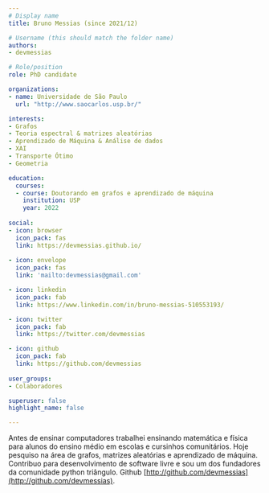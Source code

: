 ```yaml
---
# Display name
title: Bruno Messias (since 2021/12)

# Username (this should match the folder name)
authors:
- devmessias

# Role/position
role: PhD candidate

organizations:
- name: Universidade de São Paulo
  url: "http://www.saocarlos.usp.br/"

interests:
- Grafos
- Teoria espectral & matrizes aleatórias
- Aprendizado de Máquina & Análise de dados
- XAI
- Transporte Ótimo 
- Geometria

education:
  courses:
  - course: Doutorando em grafos e aprendizado de máquina
    institution: USP
    year: 2022
    
social:
- icon: browser
  icon_pack: fas
  link: https://devmessias.github.io/
  
- icon: envelope
  icon_pack: fas
  link: 'mailto:devmessias@gmail.com'

- icon: linkedin
  icon_pack: fab
  link: https://www.linkedin.com/in/bruno-messias-510553193/

- icon: twitter
  icon_pack: fab
  link: https://twitter.com/devmessias

- icon: github
  icon_pack: fab
  link: https://github.com/devmessias
  
user_groups:
- Colaboradores

superuser: false
highlight_name: false

---
```


Antes de ensinar computadores trabalhei ensinando matemática e física para alunos do ensino médio em escolas e cursinhos comunitários. Hoje pesquiso na área de grafos, matrizes aleatórias e aprendizado de máquina. Contribuo para desenvolvimento de software livre e sou um dos fundadores da comunidade python triângulo. Github [http://github.com/devmessias](http://github.com/devmessias).
